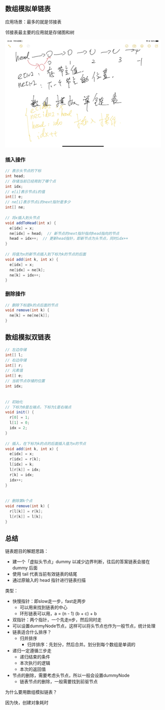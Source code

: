 ## 数组模拟单链表

应用场景：最多的就是邻接表

邻接表最主要的应用就是存储图和树

![数组模拟单链表-1](./pic/数组模拟单链表-1.png)



### 插入操作

```java
// 表示头节点的下标
int head;
// 存储当前已经用到了哪个点
int idx;
// e[i]表示节点i的值
int[] e;
// ne[i]表示节点i的next指针是多少
int[] ne;

// 将x插入到头节点
void addToHead(int x) {
  e[idx] = x;
  ne[idx] = head;  // 新节点的next指针指向head指向的节点
  head = idx++;  // 更新head指针，即新节点为头节点，同时idx++
}

// 将值为x的新节点插入到下标为k的节点的后面
void add(int k, int x) {
  e[idx] = x;
  ne[idx] = ne[k];
  ne[k] = idx++;
}
```



### 删除操作

```java
// 删除下标是k的点后面的节点
void remove(int k) {
  ne[k] = ne[ne[k]];
}
```



## 数组模拟双链表

```java
// 左边存储
int[] l;
// 右边存储
int[] r;
// 元素值
int[] e;
// 当前节点存储的位置
int idx;


// 初始化
// 下标为0是左端点，下标为1是右端点
void init() {
  r[0] = 1;
  l[1] = 0;
  idx = 2;
}

// 插入，在下标为k的点的后面插入值为x的节点
void add(int k, int x) {
  e[idx] = x;
  r[idx] = r[k];
  l[idx] = k;
  l[r[k]] = idx;
  r[k] = idx;
  idx++;
}


// 删除第k个点
void remove(int k) {
  r[l[k]] = r[k];
  l[r[k]] = l[k];
}
```



## 总结

链表题目的解题思路：

- 建一个「虚拟头节点」dummy 以减少边界判断，往后的答案链表会接在 dummy 后面
- 使用 tail 代表当前有效链表的结尾
- 通过原输入的 head 指针进行链表扫描



类型：

- 快慢指针：即slow走一步，fast走两步 
  - 可以用来找到链表的中心
  - 环形链表可以用，a  = (n - 1) (b + c) + b
- 双指针：两个指针，一个先走n步，然后同时走
- 可以设置dummyNode节点，这样可以将头节点也作为一般节点，统计处理
- 链表适合什么排序？ 
  - 归并排序 
    - 归并排序：先划分，然后合并。划分到每个数组是单调的
- 递归一定遵循三步走 
  - 递归结束的条件
  - 本次执行的逻辑
  - 本次的返回值
- 节点的删除，需要考虑头节点，所以一般会设置dummyNode 
  - 链表节点的删除，一般需要找到前驱节点



为什么要用数组模拟链表？

因为快，创建对象耗时















